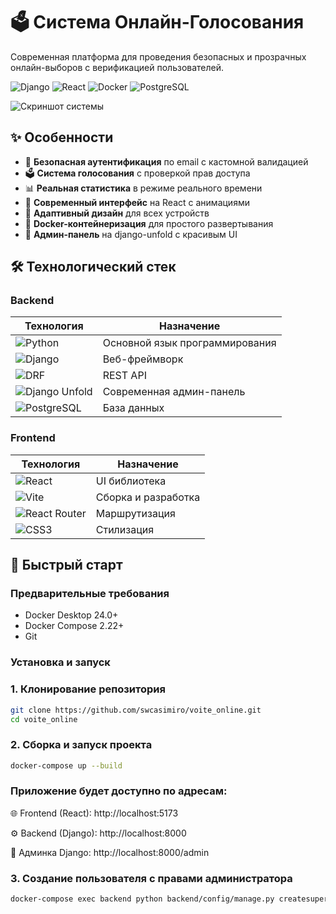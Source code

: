 # 🗳️ Система Онлайн-Голосования

Современная платформа для проведения безопасных и прозрачных онлайн-выборов с верификацией пользователей.

![Django](https://img.shields.io/badge/Django-092E20?style=for-the-badge&logo=django&logoColor=white)
![React](https://img.shields.io/badge/React-20232A?style=for-the-badge&logo=react&logoColor=61DAFB)
![Docker](https://img.shields.io/badge/Docker-2496ED?style=for-the-badge&logo=docker&logoColor=white)
![PostgreSQL](https://img.shields.io/badge/PostgreSQL-4169E1?style=for-the-badge&logo=postgresql&logoColor=white)

![Скриншот системы](https://www.upload.ee/image/18615969/index.jpg)

## ✨ Особенности

- 🔐 **Безопасная аутентификация** по email с кастомной валидацией
- 🗳️ **Система голосования** с проверкой прав доступа
- 📊 **Реальная статистика** в режиме реального времени
- 🎨 **Современный интерфейс** на React с анимациями
- 📱 **Адаптивный дизайн** для всех устройств
- 🐳 **Docker-контейнеризация** для простого развертывания
- 🎯 **Админ-панель** на django-unfold с красивым UI

## 🛠️ Технологический стек

### Backend
| Технология | Назначение | 
|------------|------------|
| ![Python](https://img.shields.io/badge/Python-3776AB?style=flat-square&logo=python&logoColor=white) | Основной язык программирования |
| ![Django](https://img.shields.io/badge/Django-092E20?style=flat-square&logo=django&logoColor=white) | Веб-фреймворк | 
| ![DRF](https://img.shields.io/badge/DRF-9C1A1C?style=flat-square&logo=django&logoColor=white) | REST API | 
| ![Django Unfold](https://img.shields.io/badge/Unfold-6B46C1?style=flat-square) | Современная админ-панель | 
| ![PostgreSQL](https://img.shields.io/badge/PostgreSQL-4169E1?style=flat-square&logo=postgresql&logoColor=white) | База данных | 

### Frontend
| Технология | Назначение |
|------------|------------|
| ![React](https://img.shields.io/badge/React-61DAFB?style=flat-square&logo=react&logoColor=white) | UI библиотека | 
| ![Vite](https://img.shields.io/badge/Vite-646CFF?style=flat-square&logo=vite&logoColor=white) | Сборка и разработка | 
| ![React Router](https://img.shields.io/badge/React_Router-CA4245?style=flat-square&logo=react-router&logoColor=white) | Маршрутизация | 
| ![CSS3](https://img.shields.io/badge/CSS3-1572B6?style=flat-square&logo=css3&logoColor=white) | Стилизация |


## 🚀 Быстрый старт

### Предварительные требования

- Docker Desktop 24.0+
- Docker Compose 2.22+
- Git

### Установка и запуск

### 1. Клонирование репозитория
```bash
git clone https://github.com/swcasimiro/voite_online.git
cd voite_online
```

### 2. Сборка и запуск проекта
```bash
docker-compose up --build
```

### Приложение будет доступно по адресам:

🌐 Frontend (React): http://localhost:5173

⚙️ Backend (Django): http://localhost:8000

🔧 Админка Django: http://localhost:8000/admin

### 3. Создание пользователя с правами администратора
```bash
docker-compose exec backend python backend/config/manage.py createsuperuser 
```
